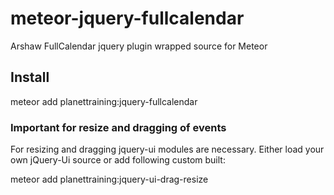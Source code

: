 # meteor-jquery-fullcalendar
Arshaw FullCalendar jquery plugin wrapped source for Meteor

## Install
meteor add planettraining:jquery-fullcalendar

### Important for resize and dragging of events
For resizing and dragging jquery-ui modules are necessary. Either load your own jQuery-Ui source or add following custom built:

meteor add planettraining:jquery-ui-drag-resize
